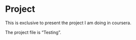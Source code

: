 # Project
This is exclusive to present the project I am doing in coursera.

The project file is “Testing”.
